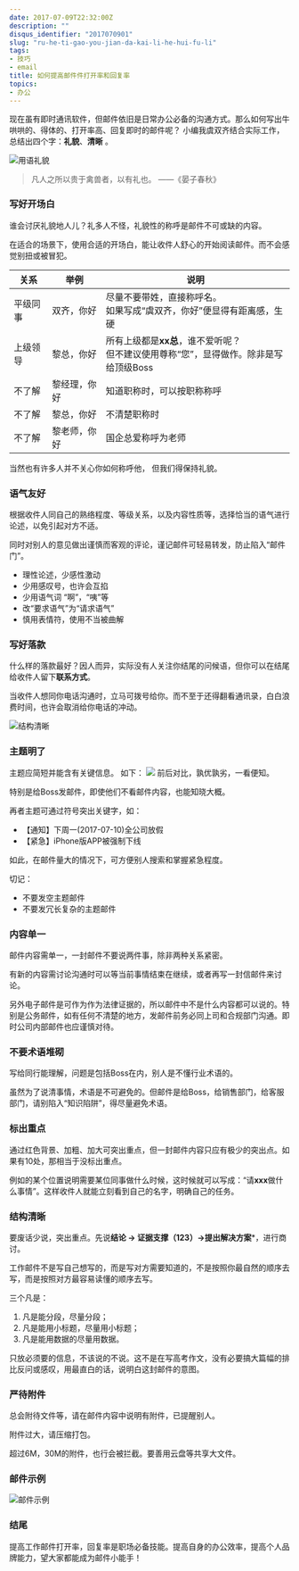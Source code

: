 ```yaml
---
date: 2017-07-09T22:32:00Z
description: ""
disqus_identifier: "2017070901"
slug: "ru-he-ti-gao-you-jian-da-kai-li-he-hui-fu-li"
tags:
- 技巧
- email
title: 如何提高邮件件打开率和回复率
topics:
- 办公
---
```


现在虽有即时通讯软件，但邮件依旧是日常办公必备的沟通方式。那么如何写出牛哄哄的、得体的、打开率高、回复即时的邮件呢？ 小编我虞双齐结合实际工作，总结出四个字：**礼貌**、**清晰** 。 

![用语礼貌](https://static.yushuangqi.com/blog/2017/79920834.png)

> 凡人之所以贵于禽兽者，以有礼也。
>                                   ——《晏子春秋》
 
### 写好开场白
谁会讨厌礼貌地人儿？礼多人不怪，礼貌性的称呼是邮件不可或缺的内容。

在适合的场景下，使用合适的开场白，能让收件人舒心的开始阅读邮件。而不会感觉别扭或被冒犯。

|关系|举例|说明|
|------------|-----------|--------|
| 平级同事 | 双齐，你好| 尽量不要带姓，直接称呼名。<br>如果写成“虞双齐，你好”便显得有距离感，生硬 |
|上级领导| 黎总，你好| 所有上级都是**xx总**，谁不爱听呢？ <br>但不建议使用尊称“您”，显得做作。除非是写给顶级Boss|
| 不了解| 黎经理，你好| 知道职称时，可以按职称称呼|
| 不了解| 黎总，你好| 不清楚职称时|
| 不了解| 黎老师，你好| 国企总爱称呼为老师|

当然也有许多人并不关心你如何称呼他， 但我们得保持礼貌。
 
### 语气友好

根据收件人同自己的熟络程度、等级关系，以及内容性质等，选择恰当的语气进行论述，以免引起对方不适。

同时对别人的意见做出谨慎而客观的评论，谨记邮件可轻易转发，防止陷入“邮件门”。

+ 理性论述，少感性激动
+ 少用感叹号，也许会互掐
+ 少用语气词 “啊”，“咦”等
+ 改“要求语气”为“请求语气”
+ 慎用表情符，使用不当被曲解

### 写好落款
什么样的落款最好？因人而异，实际没有人关注你结尾的问候语，但你可以在结尾给收件人留下**联系方式**。

当收件人想同你电话沟通时，立马可拨号给你。而不至于还得翻看通讯录，白白浪费时间，也许会取消给你电话的冲动。
 


![结构清晰](https://static.yushuangqi.com/blog/2017/79970376.png)

### 主题明了
主题应简短并能含有关键信息。 如下：
![](https://static.yushuangqi.com/blog/2017/35425758.png)
前后对比，孰优孰劣，一看便知。

特别是给Boss发邮件，即使他们不看邮件内容，也能知晓大概。

再者主题可通过符号突出关键字，如：

+ 【通知】下周一(2017-07-10)全公司放假
+ 【紧急】iPhone版APP被强制下线

如此，在邮件量大的情况下，可方便别人搜索和掌握紧急程度。

切记：
+ 不要发空主题邮件
+ 不要发冗长复杂的主题邮件

### 内容单一
邮件内容需单一，一封邮件不要说两件事，除非两种关系紧密。

有新的内容需讨论沟通时可以等当前事情结束在继续，或者再写一封信邮件来讨论。

另外电子邮件是可作为作为法律证据的，所以邮件中不是什么内容都可以说的。特别是公务邮件，如有任何不清楚的地方，发邮件前务必同上司和合规部门沟通。即时公司内部邮件也应谨慎对待。
 
### 不要术语堆砌
写给同行能理解，问题是包括Boss在内，别人是不懂行业术语的。 

虽然为了说清事情，术语是不可避免的。但邮件是给Boss，给销售部门，给客服部门，请别陷入“知识陷阱”，得尽量避免术语。

### 标出重点
通过红色背景、加粗、加大可突出重点，但一封邮件内容只应有极少的突出点。如果有10处，那相当于没标出重点。

例如的某个位置说明需要某位同事做什么时候，这时候就可以写成：“请**xxx**做什么事情”。这样收件人就能立刻看到自己的名字，明确自己的任务。
 
### 结构清晰
要废话少说，突出重点。先说**结论 → 证据支撑（123）→提出解决方案***，进行商讨。

工作邮件不是写自己想写的，而是写对方需要知道的，不是按照你最自然的顺序去写，而是按照对方最容易读懂的顺序去写。

三个凡是：
1. 凡是能分段，尽量分段；
2. 凡是能用小标题，尽量用小标题；
3. 凡是能用数据的尽量用数据。

只放必须要的信息，不该说的不说。这不是在写高考作文，没有必要搞大篇幅的排比反问或感叹，用最直白的话，说明白这封邮件的意图。


### 严待附件
总会附待文件等，请在邮件内容中说明有附件，已提醒别人。

附件过大，请压缩打包。

超过6M，30M的附件，也行会被拦截。要善用云盘等共享大文件。


### 邮件示例
![邮件示例](https://static.yushuangqi.com/blog/2017/39956823.png)


### 结尾
提高工作邮件打开率，回复率是职场必备技能。提高自身的办公效率，提高个人品牌能力，望大家都能成为邮件小能手！






